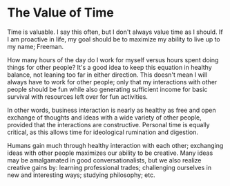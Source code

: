 # The Value of Time

Time is valuable. I say this often, but I don't always value time as I should. If I am proactive in life, my goal should be to maximize my ability to live up to my name; Freeman. 

How many hours of the day do I work for myself versus hours spent doing things for other people? It's a good idea to keep this equation in healthy balance, not leaning too far in either direction. This doesn't mean I will always have to work for other people; only that my interactions with other people should be fun while also generating sufficient income for basic survival with resources left over for fun activities. 

In other words, business interaction is nearly as healthy as free and open exchange of thoughts and ideas with a wide variety of other people, provided that the interactions are constructive. Personal time is equally critical, as this allows time for ideological rumination and digestion.

Humans gain much through healthy interaction with each other; exchanging ideas with other people maximizes our ability to be creative. Many ideas may be amalgamated in good conversationalists, but we also realize creative gains by: learning professional trades; challenging ourselves in new and interesting ways; studying philosophy; etc.